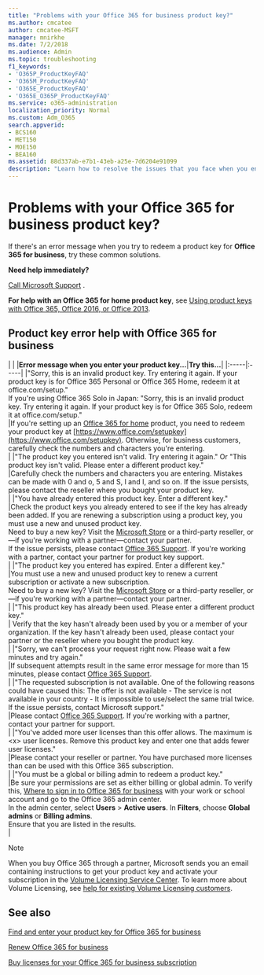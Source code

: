 ```yaml
---
title: "Problems with your Office 365 for business product key?"
ms.author: cmcatee
author: cmcatee-MSFT
manager: mnirkhe
ms.date: 7/2/2018
ms.audience: Admin
ms.topic: troubleshooting
f1_keywords:
- 'O365P_ProductKeyFAQ'
- 'O365M_ProductKeyFAQ'
- 'O365E_ProductKeyFAQ'
- 'O365E_O365P_ProductKeyFAQ'
ms.service: o365-administration
localization_priority: Normal
ms.custom: Adm_O365
search.appverid:
- BCS160
- MET150
- MOE150
- BEA160
ms.assetid: 88d337ab-e7b1-43eb-a25e-7d6204e91099
description: "Learn how to resolve the issues that you face when you enter your product key for Office 365 for business. "
---
```


# Problems with your Office 365 for business product key?

If there's an error message when you try to redeem a product key for **Office 365 for business**, try these common solutions. 
  
 **Need help immediately?**
  
[Call Microsoft Support](../contact-support-for-business-products.md) . 
  
 **For help with an Office 365 for home product key**, see [Using product keys with Office 365, Office 2016, or Office 2013](https://support.office.com/article/12a5763a-d45c-4685-8c95-a44500213759.aspx).
  
## Product key error help with Office 365 for business

|
|
|**Error message when you enter your product key...**|**Try this...**|
|:-----|:-----|
|"Sorry, this is an invalid product key. Try entering it again. If your product key is for Office 365 Personal or Office 365 Home, redeem it at office.com/setup."  <br/> If you're using Office 365 Solo in Japan: "Sorry, this is an invalid product key. Try entering it again. If your product key is for Office 365 Solo, redeem it at office.com/setup."  <br/> |If you're setting up an [Office 365 for home](https://support.office.com/article/28cbc8cf-1332-4f04-9123-9b660abb629e.aspx) product, you need to redeem your product key at [https://www.office.com/setupkey](https://www.office.com/setupkey). Otherwise, for business customers, carefully check the numbers and characters you're entering.  <br/> |
|"The product key you entered isn't valid. Try entering it again." Or "This product key isn't valid. Please enter a different product key."  <br/> |Carefully check the numbers and characters you are entering. Mistakes can be made with 0 and o, 5 and S, l and I, and so on. If the issue persists, please contact the reseller where you bought your product key.  <br/> |
|"You have already entered this product key. Enter a different key."  <br/> |Check the product keys you already entered to see if the key has already been added. If you are renewing a subscription using a product key, you must use a new and unused product key.  <br/> Need to buy a new key? Visit the [Microsoft Store](https://go.microsoft.com/fwlink/p/?LinkId=529160) or a third-party reseller, or—if you're working with a partner—contact your partner.  <br/>  If the issue persists, please contact [Office 365 Support](../contact-support-for-business-products.md). If you're working with a partner, contact your partner for product key support.  <br/> |
|"The product key you entered has expired. Enter a different key."  <br/> |You must use a new and unused product key to renew a current subscription or activate a new subscription.  <br/> Need to buy a new key? Visit the [Microsoft Store](https://go.microsoft.com/fwlink/p/?LinkId=529160) or a third-party reseller, or—if you're working with a partner—contact your partner.  <br/> |
|"This product key has already been used. Please enter a different product key."  <br/> | Verify that the key hasn't already been used by you or a member of your organization. If the key hasn't already been used, please contact your partner or the reseller where you bought the product key.  <br/> |
|"Sorry, we can't process your request right now. Please wait a few minutes and try again."  <br/> |If subsequent attempts result in the same error message for more than 15 minutes, please contact [Office 365 Support](../contact-support-for-business-products.md).  <br/> |
|"The requested subscription is not available. One of the following reasons could have caused this: The offer is not available - The service is not available in your country - It is impossible to use/select the same trial twice. If the issue persists, contact Microsoft support."  <br/> |Please contact [Office 365 Support](../contact-support-for-business-products.md). If you're working with a partner, contact your partner for support.  <br/> |
|"You've added more user licenses than this offer allows. The maximum is \<x\> user licenses. Remove this product key and enter one that adds fewer user licenses."  <br/> |Please contact your reseller or partner. You have purchased more licenses than can be used with this Office 365 subscription.  <br/> |
|"You must be a global or billing admin to redeem a product key."  <br/> |Be sure your permissions are set as either billing or global admin. To verify this, [Where to sign in to Office 365 for business](https://support.office.com/article/e9eb7d51-5430-4929-91ab-6157c5a050b4) with your work or school account and go to the Office 365 admin center.  <br/> In the admin center, select **Users** \> **Active users**. In **Filters**, choose **Global admins** or **Billing admins**.  <br/> Ensure that you are listed in the results.  <br/> |
   
> [!NOTE]
> When you buy Office 365 through a partner, Microsoft sends you an email containing instructions to get your product key and activate your subscription in the [Volume Licensing Service Center](https://go.microsoft.com/fwlink/p/?LinkID=282016). To learn more about Volume Licensing, see [help for existing Volume Licensing customers](https://go.microsoft.com/fwlink/p/?LinkId=534992). 
  
## See also

[Find and enter your product key for Office 365 for business](enter-your-product-key.md)
  
[Renew Office 365 for business](../subscriptions-and-billing/renew-your-subscription.md)
  
[Buy licenses for your Office 365 for business subscription](../subscriptions-and-billing/buy-licenses.md)

